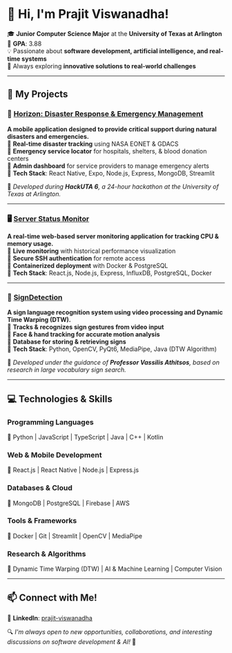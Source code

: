 # 👋 Hi, I'm Prajit Viswanadha!

🎓 **Junior Computer Science Major** at the **University of Texas at Arlington**  
📍 **GPA**: 3.88  
💡 Passionate about **software development, artificial intelligence, and real-time systems**  
🔭 Always exploring **innovative solutions to real-world challenges**  

---

## 🚀 My Projects

### 🌊 [Horizon: Disaster Response & Emergency Management](https://github.com/V-prajit/Horizon)
**A mobile application designed to provide critical support during natural disasters and emergencies.**  
🔹 **Real-time disaster tracking** using NASA EONET & GDACS  
🔹 **Emergency service locator** for hospitals, shelters, & blood donation centers  
🔹 **Admin dashboard** for service providers to manage emergency alerts  
🔹 **Tech Stack**: React Native, Expo, Node.js, Express, MongoDB, Streamlit  

🔗 *Developed during **HackUTA 6**, a 24-hour hackathon at the University of Texas at Arlington.*  

---

### 🖥️ [Server Status Monitor](https://github.com/V-prajit/ServerStatus)
**A real-time web-based server monitoring application for tracking CPU & memory usage.**  
🔹 **Live monitoring** with historical performance visualization  
🔹 **Secure SSH authentication** for remote access  
🔹 **Containerized deployment** with Docker & PostgreSQL  
🔹 **Tech Stack**: React.js, Node.js, Express, InfluxDB, PostgreSQL, Docker  

---

### 🤟 [SignDetection](https://github.com/V-prajit/SignDetection)
**A sign language recognition system using video processing and Dynamic Time Warping (DTW).**  
🔹 **Tracks & recognizes sign gestures from video input**  
🔹 **Face & hand tracking for accurate motion analysis**  
🔹 **Database for storing & retrieving signs**  
🔹 **Tech Stack**: Python, OpenCV, PyQt6, MediaPipe, Java (DTW Algorithm)  

🔗 *Developed under the guidance of **Professor Vassilis Athitsos**, based on research in large vocabulary sign search.*  

---

## 💻 Technologies & Skills

### **Programming Languages**
🔹 Python | JavaScript | TypeScript | Java | C++ | Kotlin  

### **Web & Mobile Development**
🔹 React.js | React Native | Node.js | Express.js  

### **Databases & Cloud**
🔹 MongoDB | PostgreSQL | Firebase | AWS  

### **Tools & Frameworks**
🔹 Docker | Git | Streamlit | OpenCV | MediaPipe  

### **Research & Algorithms**
🔹 Dynamic Time Warping (DTW) | AI & Machine Learning | Computer Vision  

---

## 📫 Connect with Me!
💼 **LinkedIn**: [prajit-viswanadha](https://www.linkedin.com/in/prajit-viswanadha/)  

🔍 *I'm always open to new opportunities, collaborations, and interesting discussions on software development & AI!* 🚀
